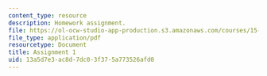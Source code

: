 ```yaml
---
content_type: resource
description: Homework assignment.
file: https://ol-ocw-studio-app-production.s3.amazonaws.com/courses/15-347-doctoral-seminar-in-research-methods-i-fall-2004/13a5d7e3ac8d7dc03f375a773526afd0_assignment_1.pdf
file_type: application/pdf
resourcetype: Document
title: Assignment 1
uid: 13a5d7e3-ac8d-7dc0-3f37-5a773526afd0
---
```

